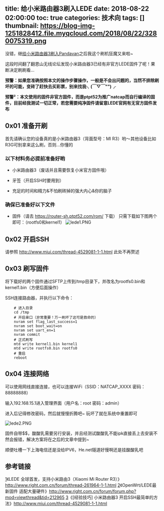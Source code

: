 title: 给小米路由器3刷入LEDE
date: 2018-08-22 02:00:00
toc: true
categories: 技术向
tags: []
thumbnail: https://blog-img-1251828412.file.myqcloud.com/2018/08/22/3280075319.png
---
没错，继[给小米路由器3刷入Pandavan][1]之后我这个刷机狂魔又来啦~

这段时间翻了翻恩山无线论坛发现小米路由器3已经有非官方LEDE固件了呢！果断决定刷刷看...

**预警：如果您准确按照本文的操作步骤操作，一般是不会出问题的，当然不排除刷坏的可能，变砖了赶快去买彩票，别来找我╮(￣▽￣"")╭**

**预警²：本文使用的固件非官方固件，而是ptpt52为推广natcap而自行编译的固件，目前经我测试一切正常，若您需要纯净固件请留意LEDE官网有无官方固件发布**

<!--more-->

## 0x01 准备开刷 ##

首先请确认您的设备真的是小米路由器3（背面型号：MI R3）哟～其他设备比如R3G可别拿来这么刷，否则...你懂的

### 以下材料务必提前准备好哟 ###

 - 小米路由器3（废话并且需要恢复小米官方固件哦）

 - 牙签（开启SSH时要用到）

 - 充足的时间和精力&不怕刷砖掉的强大内心&你的脑子

### 确保已准备好以下文件 ###

 - 固件（请去 https://router-sh.ptpt52.com/rom/ 下载）
   只需下载如下图两个即可：（rootfs0和kernel1）
   ![lede1.PNG][2]

## 0x02 开启SSH ##

请参照 http://www.miui.com/thread-4529081-1-1.html 此处不再赘述

## 0x03 刷写固件 ##

将下载好的两个固件通过SFTP上传到/tmp目录下，并改名为rootfs0.bin和kernel1.bin（方便后面操作）

SSH连接路由器，并执行以下命令：
```
    # 进入目录
    cd /tmp
    # 开启串口（非常重要！万一刷坏了这可是救命的）
    nvram set flag_last_success=1
    nvram set boot_wait=on
    nvram set uart_en=1
    nvram commit
    # 正式刷写
    mtd write kernel1.bin kernel1
    mtd write rootfs0.bin rootfs0
    # 重启
    reboot
```

## 0x04 连接网络 ##

可以使用网线直接连接，也可以连接WiFi（SSID：NATCAP_XXXX 密码：88888888）

输入192.168.15.1进入管理界面（用户名：root 密码：admin）

进入后记得修改密码，然后就慢慢折腾吧~ 玩坏了就在系统中重置即可

![lede2.PNG][3]

固件自带$$，酸酸乳需要另行安装，并且经测试酸酸乳不能ipk直接丢上去安装不然会报错，解决方案将在之后的文章中提到~

顺便吐槽一下上海电信还是没给IPV6，He.net隧道好慢啊还是挂酸酸乳吧

## 参考链接 ##

[1]《LEDE 全球首发，支持小米路由3（Xiaomi Mi Router R3）》http://www.right.com.cn/forum/thread-261964-1-1.html
[2]《OpenWrt/LEDE最新固件 适配大量硬件》http://www.right.com.cn/forum/forum.php?mod=viewthread&tid=212965
[3]《[经验技巧] 小米路由器3 开启SSH最简单的方法》http://www.miui.com/thread-4529081-1-1.html


  [1]: https://blog.hans362.cn/%E7%BB%99%E5%B0%8F%E7%B1%B3%E8%B7%AF%E7%94%B1%E5%99%A83%E5%88%B7%E5%85%A5Pandavan/
  [2]: https://blog-img-1251828412.file.myqcloud.com/2018/08/22/1464015853.png
  [3]: https://blog-img-1251828412.file.myqcloud.com/2018/08/22/3280075319.png